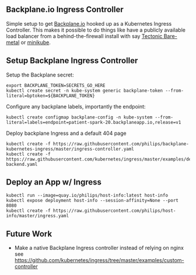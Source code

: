 ## Backplane.io Ingress Controller

Simple setup to get [Backplane.io](https://www.backplane.io/) hooked up as a Kubernetes Ingress Controller. This makes it possible to do things like have a publicly available load balancer from a behind-the-firewall install with say [Tectonic Bare-metal](https://coreos.com/tectonic) or [minikube](https://github.com/kubernetes/minikube).

## Setup Backplane Ingress Controller

Setup the Backplane secret:

```
export BACKPLANE_TOKEN=SECRETS_GO_HERE
kubectl create secret -n kube-system generic backplane-token --from-literal=bptoken=${BACKPLANE_TOKEN}
```

Configure any backplane labels, importantly the endpoint:

```
kubectl create configmap backplane-config -n kube-system --from-literal=labels=endpoint=patient-spark-20.backplaneapp.io,release=v1
```

Deploy backplane Ingress and a default 404 page

```
kubectl create -f https://raw.githubusercontent.com/philips/backplane-kubernetes-ingress/master/ingress-controller.yaml
kubectl create -f https://raw.githubusercontent.com/kubernetes/ingress/master/examples/deployment/nginx/default-backend.yaml
```

## Deploy an App w/ Ingress

```
kubectl run --image=quay.io/philips/host-info:latest host-info
kubectl expose deployment host-info --session-affinity=None --port 8080
kubectl create -f https://raw.githubusercontent.com/philips/host-info/master/ingress.yaml
```

## Future Work

- Make a native Backplane Ingress controller instead of relying on nginx see https://github.com/kubernetes/ingress/tree/master/examples/custom-controller
